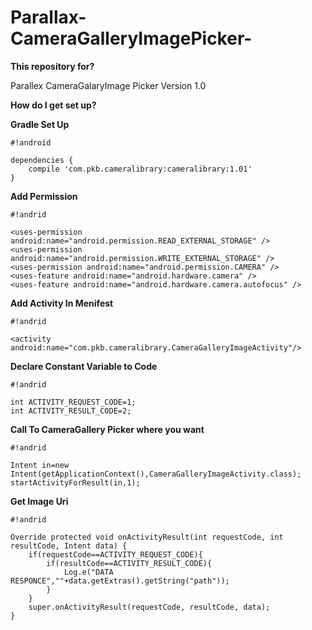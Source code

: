 # Parallax-CameraGalleryImagePicker-

**This repository for?**

Parallex CameraGalaryImage Picker
Version 1.0

**How do I get set up?**

**Gradle Set Up**



```
#!android

dependencies {
    compile 'com.pkb.cameralibrary:cameralibrary:1.01'
}

```


**Add Permission** 


```
#!andrid

<uses-permission android:name="android.permission.READ_EXTERNAL_STORAGE" />
<uses-permission android:name="android.permission.WRITE_EXTERNAL_STORAGE" /> 
<uses-permission android:name="android.permission.CAMERA" />
<uses-feature android:name="android.hardware.camera" />
<uses-feature android:name="android.hardware.camera.autofocus" />

```



**Add Activity In Menifest** 


```
#!andrid

<activity android:name="com.pkb.cameralibrary.CameraGalleryImageActivity"/>

```


**Declare Constant Variable to Code** 


```
#!andrid

int ACTIVITY_REQUEST_CODE=1; 
int ACTIVITY_RESULT_CODE=2;

```


**Call To CameraGallery Picker where you want**


```
#!andrid

Intent in=new Intent(getApplicationContext(),CameraGalleryImageActivity.class);
startActivityForResult(in,1);

```


**Get Image Uri**

 
```
#!andrid

Override protected void onActivityResult(int requestCode, int resultCode, Intent data) {
    if(requestCode==ACTIVITY_REQUEST_CODE){
        if(resultCode==ACTIVITY_RESULT_CODE){
            Log.e("DATA RESPONCE",""+data.getExtras().getString("path"));
        }
    }
    super.onActivityResult(requestCode, resultCode, data);
}
```

